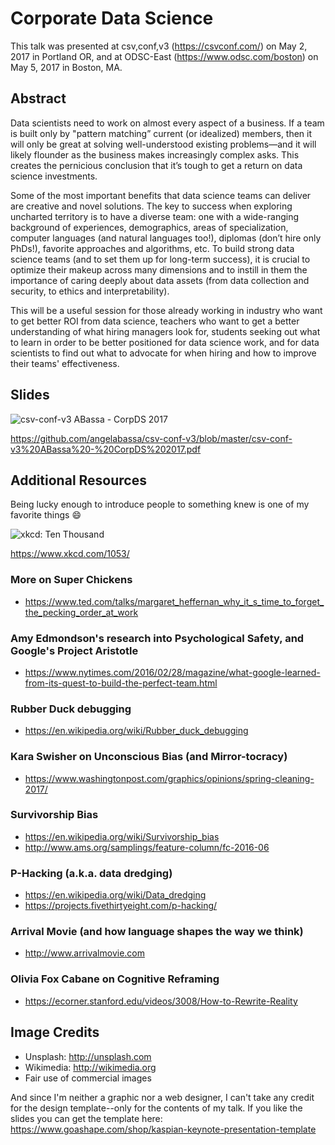# Corporate Data Science
This talk was presented at csv,conf,v3 (https://csvconf.com/) on May 2, 2017 in Portland OR, and at ODSC-East (https://www.odsc.com/boston) on May 5, 2017 in Boston, MA.


## Abstract
Data scientists need to work on almost every aspect of a business. If a team is built only by "pattern matching” current (or idealized) members, then it will only be great at solving well-understood existing problems—and it will likely flounder as the business makes increasingly complex asks. This creates the pernicious conclusion that it’s tough to get a return on data science investments. 

Some of the most important benefits that data science teams can deliver are creative and novel solutions. The key to success when exploring uncharted territory is to have a diverse team: one with a wide-ranging background of experiences, demographics, areas of specialization, computer languages (and natural languages too!), diplomas (don’t hire only PhDs!), favorite approaches and algorithms, etc. To build strong data science teams (and to set them up for long-term success), it is crucial to optimize their makeup across many dimensions and to instill in them the importance of caring deeply about data assets (from data collection and security, to ethics and interpretability). 

This will be a useful session for those already working in industry who want to get better ROI from data science, teachers who want to get a better understanding of what hiring managers look for, students seeking out what to learn in order to be better positioned for data science work, and for data scientists to find out what to advocate for when hiring and how to improve their teams' effectiveness.


## Slides
![csv-conf-v3 ABassa - CorpDS 2017](https://github.com/angelabassa/csv-conf-v3/blob/master/csv-conf-v3%20ABassa%20-%20CorpDS%202017.png)

https://github.com/angelabassa/csv-conf-v3/blob/master/csv-conf-v3%20ABassa%20-%20CorpDS%202017.pdf


## Additional Resources
Being lucky enough to introduce people to something knew is one of my favorite things 😄

![xkcd: Ten Thousand](https://imgs.xkcd.com/comics/ten_thousand.png)

https://www.xkcd.com/1053/

### More on Super Chickens
* https://www.ted.com/talks/margaret_heffernan_why_it_s_time_to_forget_the_pecking_order_at_work

### Amy Edmondson's research into Psychological Safety, and Google's Project Aristotle
* https://www.nytimes.com/2016/02/28/magazine/what-google-learned-from-its-quest-to-build-the-perfect-team.html

### Rubber Duck debugging
* https://en.wikipedia.org/wiki/Rubber_duck_debugging

### Kara Swisher on Unconscious Bias (and Mirror-tocracy)
* https://www.washingtonpost.com/graphics/opinions/spring-cleaning-2017/

### Survivorship Bias
* https://en.wikipedia.org/wiki/Survivorship_bias
* http://www.ams.org/samplings/feature-column/fc-2016-06

### P-Hacking (a.k.a. data dredging)
* https://en.wikipedia.org/wiki/Data_dredging
* https://projects.fivethirtyeight.com/p-hacking/

### Arrival Movie (and how language shapes the way we think)
* http://www.arrivalmovie.com

### Olivia Fox Cabane on Cognitive Reframing
* https://ecorner.stanford.edu/videos/3008/How-to-Rewrite-Reality


## Image Credits
* Unsplash: http://unsplash.com
* Wikimedia: http://wikimedia.org
* Fair use of commercial images

And since I'm neither a graphic nor a web designer, I can't take any credit for the design template--only for the contents of my talk. If you like the slides you can get the template here: https://www.goashape.com/shop/kaspian-keynote-presentation-template
